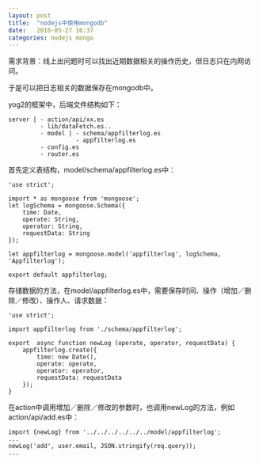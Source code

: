 ```yaml
---
layout: post
title:  "nodejs中使用mongodb"
date:   2016-05-27 16:37
categories: nodejs mongo
---
```


需求背景：线上出问题时可以找出近期数据相关的操作历史，但日志只在内网访问。

于是可以把日志相关的数据保存在mongodb中。

yog2的框架中，后端文件结构如下：<!--more-->

    server | - action/api/xx.es
             - lib/dataFetch.es..
             - model | - schema/appfilterlog.es
                       - appfilterlog.es
             - config.es
             - router.es

首先定义表结构，model/schema/appfilterlog.es中：
    
    'use strict';

    import * as mongoose from 'mongoose';
    let logSchema = mongoose.Schema({
        time: Date,
        operate: String,
        operator: String,
        requestData: String
    });

    let appfilterlog = mongoose.model('appfilterlog', logSchema, 'Appfilterlog');

    export default appfilterlog;

存储数据的方法，在model/appfilterlog.es中，需要保存时间、操作（增加／删除／修改）、操作人、请求数据：

    'use strict';

    import appfilterlog from './schema/appfilterlog';

    export  async function newLog (operate, operator, requestData) {
        appfilterlog.create({
            time: new Date(),
            operate: operate,
            operator: operator,
            requestData: requestData
        });
    }

在action中调用增加／删除／修改的参数时，也调用newLog的方法，例如action/api/add.es中：

    import {newLog} from '../../../../../../model/appfilterlog';
    ...
    newLog('add', user.email, JSON.stringify(req.query));
    ...

